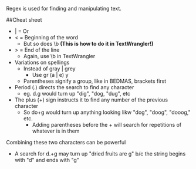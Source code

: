 Regex is used for finding and manipulating text.

##Cheat sheet

- | = Or
- \< = Beginning of the word 
	- But so does \b **(This is how to do it in TextWrangler!)**
- \> = End of the line
	- Again, use \b in TextWrangler
- Variations on spellings
	- Instead of gray | grey
		- Use gr (a | e) y
	- Parentheses signify a group, like in BEDMAS, brackets first
- Period (.) directs the search to find any character
	- eg. d.g would turn up "dig", "dog, "dug", etc
- The plus (+) sign instructs it to find any number of the previous character
	- So do+g would turn up anything looking likw "dog", "doog", "dooog," etc. 
		- Adding parentheses before the + will search for repetitions of whatever is in them

Combining these two characters can be powerful
- A search for d.+g may turn up "dried fruits are g" b/c the string begins with "d" and ends with "g"


